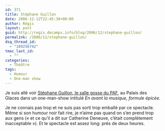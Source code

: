 ```yaml
---
id: 371
title: Stéphane Guillon
date: 2006-12-12T22:45:30+00:00
author: Régis
layout: post
guid: http://regis.decamps.info/blog/2006/12/stephane-guillon/
permalink: /2006/12/stephane-guillon/
dsq_thread_id:
  - "189256742"
tmac_last_id:
  - ""
categories:
  - Théâtre
tags:
  - Humour
  - One-man show
---
```

Je suis allé voir [Stéphane Guillon, le salle gosse du PAF](http://www.imedias.biz/lemag/lemag-stephane-guillon-un-sale-gosse-du-paf-12.php), au Palais des Glaces dans un one-man-show intitulé _En avant la musique, formule épicée_.

Je ne connais pas trop et ne suis pas sorti trop emballé par ce spectacle. Même si son humour noir fait rire, je n’aime pas quand on s’en prend trop aux gens (« et ce qu’il a dit sur Catherine Deneuve, c’était complètement inacceptable »). Et le spectacle est assez long: près de deux heures.
